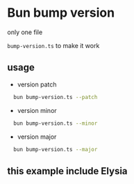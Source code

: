 
# Bun bump version

only one file 

`bump-version.ts` to make it work

## usage

- version patch

```bash
  bun bump-version.ts --patch
```

- version minor

```bash
  bun bump-version.ts --minor
```

- version major

```bash
  bun bump-version.ts --major
```

## this example include Elysia
